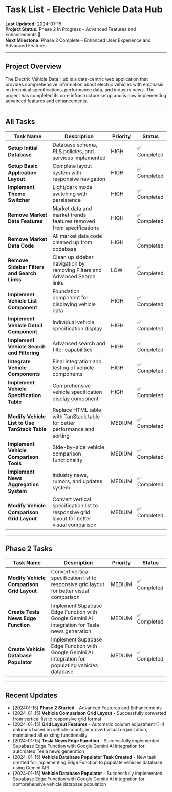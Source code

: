 # Task List - Electric Vehicle Data Hub

**Last Updated:** 2024-01-15  
**Project Status:** Phase 2 In Progress - Advanced Features and Enhancements 🚧  
**Next Milestone:** Phase 2 Complete - Enhanced User Experience and Advanced Features

---

## Project Overview
The Electric Vehicle Data Hub is a data-centric web application that provides comprehensive information about electric vehicles with emphasis on technical specifications, performance data, and industry news. The project has completed its core infrastructure setup and is now implementing advanced features and enhancements.

---

## All Tasks

| Task Name | Description | Priority | Status |
|-----------|-------------|----------|---------|
| **Setup Initial Database** | Database schema, RLS policies, and services implemented | HIGH | ✅ Completed |
| **Setup Basic Application Layout** | Complete layout system with responsive navigation | HIGH | ✅ Completed |
| **Implement Theme Switcher** | Light/dark mode switching with persistence | HIGH | ✅ Completed |
| **Remove Market Data Features** | Market data and market trends features removed from specifications | HIGH | ✅ Completed |
| **Remove Market Data Code** | All market data code cleaned up from codebase | HIGH | ✅ Completed |
| **Remove Sidebar Filters and Search Links** | Clean up sidebar navigation by removing Filters and Advanced Search links | LOW | ✅ Completed |
| **Implement Vehicle List Component** | Foundation component for displaying vehicle data | HIGH | ✅ Completed |
| **Implement Vehicle Detail Component** | Individual vehicle specification display | HIGH | ✅ Completed |
| **Implement Vehicle Search and Filtering** | Advanced search and filter capabilities | HIGH | ✅ Completed |
| **Integrate Vehicle Components** | Final integration and testing of vehicle components | HIGH | ✅ Completed |
| **Implement Vehicle Specification Table** | Comprehensive vehicle specification display component | HIGH | ✅ Completed |
| **Modify Vehicle List to Use TanStack Table** | Replace HTML table with TanStack table for better performance and sorting | MEDIUM | ✅ Completed |
| **Implement Vehicle Comparison Tools** | Side-by-side vehicle comparison functionality | MEDIUM | ✅ Completed |
| **Implement News Aggregation System** | Industry news, rumors, and updates system | MEDIUM | ✅ Completed |
| **Modify Vehicle Comparison Grid Layout** | Convert vertical specification list to responsive grid layout for better visual comparison | MEDIUM | ✅ Completed |

---

## Phase 2 Tasks

| Task Name | Description | Priority | Status |
|-----------|-------------|----------|---------|
| **Modify Vehicle Comparison Grid Layout** | Convert vertical specification list to responsive grid layout for better visual comparison | MEDIUM | ✅ Completed |
| **Create Tesla News Edge Function** | Implement Supabase Edge Function with Google Gemini AI integration for Tesla news generation | MEDIUM | ✅ Completed |
| **Create Vehicle Database Populator** | Implement Supabase Edge Function with Google Gemini AI integration for populating vehicles database | MEDIUM | ✅ Completed |

---

## Recent Updates
- [202401-15] **Phase 2 Started** - Advanced Features and Enhancements
- [2024-01-15] **Vehicle Comparison Grid Layout** - Successfully converted from vertical list to responsive grid format
- [2024-01-15] **Grid Layout Features** - Automatic column adjustment (1-4 columns based on vehicle count), improved visual organization, maintained all existing functionality
- [2024-01-15] **Tesla News Edge Function** - Successfully implemented Supabase Edge Function with Google Gemini AI integration for automated Tesla news generation
- [2024-01-15] **Vehicle Database Populator Task Created** - New task created for implementing Edge Function to populate vehicles database using Gemini API
- [2024-01-15] **Vehicle Database Populator** - Successfully implemented Supabase Edge Function with Google Gemini AI integration for comprehensive vehicle database population
